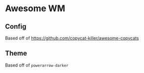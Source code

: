 Awesome WM
==========

Config
------

Based off of https://github.com/copycat-killer/awesome-copycats

Theme
-----

Based off of `powerarrow-darker`
